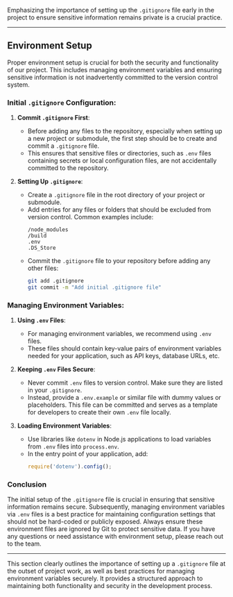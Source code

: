 Emphasizing the importance of setting up the `.gitignore` file early in the project to ensure sensitive information remains private is a crucial practice.

---

## Environment Setup

Proper environment setup is crucial for both the security and functionality of our project. This includes managing environment variables and ensuring sensitive information is not inadvertently committed to the version control system.

### Initial `.gitignore` Configuration:

1. **Commit `.gitignore` First**:
   - Before adding any files to the repository, especially when setting up a new project or submodule, the first step should be to create and commit a `.gitignore` file.
   - This ensures that sensitive files or directories, such as `.env` files containing secrets or local configuration files, are not accidentally committed to the repository.

2. **Setting Up `.gitignore`**:
   - Create a `.gitignore` file in the root directory of your project or submodule.
   - Add entries for any files or folders that should be excluded from version control. Common examples include:
     ```
     /node_modules
     /build
     .env
     .DS_Store
     ```
   - Commit the `.gitignore` file to your repository before adding any other files:
     ```bash
     git add .gitignore
     git commit -m "Add initial .gitignore file"
     ```

### Managing Environment Variables:

1. **Using `.env` Files**:
   - For managing environment variables, we recommend using `.env` files.
   - These files should contain key-value pairs of environment variables needed for your application, such as API keys, database URLs, etc.

2. **Keeping `.env` Files Secure**:
   - Never commit `.env` files to version control. Make sure they are listed in your `.gitignore`.
   - Instead, provide a `.env.example` or similar file with dummy values or placeholders. This file can be committed and serves as a template for developers to create their own `.env` file locally.

3. **Loading Environment Variables**:
   - Use libraries like `dotenv` in Node.js applications to load variables from `.env` files into `process.env`.
   - In the entry point of your application, add:
     ```javascript
     require('dotenv').config();
     ```

### Conclusion

The initial setup of the `.gitignore` file is crucial in ensuring that sensitive information remains secure. Subsequently, managing environment variables via `.env` files is a best practice for maintaining configuration settings that should not be hard-coded or publicly exposed. Always ensure these environment files are ignored by Git to protect sensitive data. If you have any questions or need assistance with environment setup, please reach out to the team.

---

This section clearly outlines the importance of setting up a `.gitignore` file at the outset of project work, as well as best practices for managing environment variables securely. It provides a structured approach to maintaining both functionality and security in the development process.